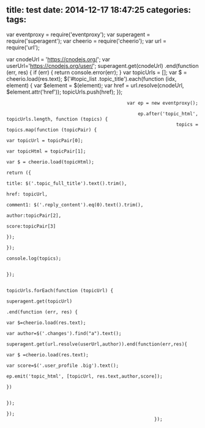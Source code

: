 title: test
date: 2014-12-17 18:47:25
categories:
tags:
---
var eventproxy = require('eventproxy');
var superagent = require('superagent');
var cheerio = require('cheerio');
var url = require('url');

var cnodeUrl = 'https://cnodejs.org/';
var userUrl='https://cnodejs.org/user/';
superagent.get(cnodeUrl)
  .end(function (err, res) {
              if (err) {
                            return console.error(err);
                                }
                                    var topicUrls = [];
                                        var $ = cheerio.load(res.text);
                                            $('#topic_list .topic_title').each(function (idx, element) {
                                                          var $element = $(element);
                                                                var href = url.resolve(cnodeUrl, $element.attr('href'));
                                                                      topicUrls.push(href);
                                                                          });

                                                var ep = new eventproxy();

                                                    ep.after('topic_html', topicUrls.length, function (topics) {
                                                                  topics = topics.map(function (topicPair) {
                                                                                  var topicUrl = topicPair[0];
                                                                                          var topicHtml = topicPair[1];
                                                                                                  var $ = cheerio.load(topicHtml);
                                                                                                          return ({
                                                                                                                            title: $('.topic_full_title').text().trim(),
                                                                                                                                      href: topicUrl,
                                                                                                                                                comment1: $('.reply_content').eq(0).text().trim(),
                                                                                                                                                          author:topicPair[2],
                                                                                                                                                                    score:topicPair[3]
                                                                                                                                                                            });
                                                                                                                });
                                                                        console.log(topics);
                                                                            
                                                                                });

                                                        topicUrls.forEach(function (topicUrl) {
                                                                      superagent.get(topicUrl)
                                                                              .end(function (err, res) {
                                                                                                var $=cheerio.load(res.text);
                                                                                                                var author=$('.changes').find("a").text();
                                                                                                                                superagent.get(url.resolve(userUrl,author)).end(function(err,res){
                                                                                                                                                                var $ =cheerio.load(res.text);
                                                                                                                                                                                        var score=$('.user_profile .big').text();
                                                                                                                                                                                                                ep.emit('topic_html', [topicUrl, res.text,author,score]);
                                                                                                                                                                                                                                        })
                                                                                                                                          
                                                                                                                                                  });
                                                                                  });
                                                          });


